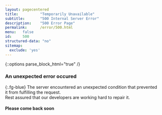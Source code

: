 ```yaml
---
layout: pagecentered
title:			"Temporarily Unavailable"
subtitle:		"500 Internal Server Error"
description:	"500 Error Page"
permalink:		/error/500.html
menu:	false
id:		500
structured-data: "no"
sitemap:
  exclude: 'yes'
---
```


{::options parse_block_html="true" /}
<span class="fa fa-exclamation-circle fg-blue" style="font-size: 9em;"></span>

### An unexpected error occured #
{:.fg-blue}
The server encountered an unexpected condition that prevented it from fulfilling the request.   
Rest assured that our developers are working hard to repair it.
     
#### Please come back soon #